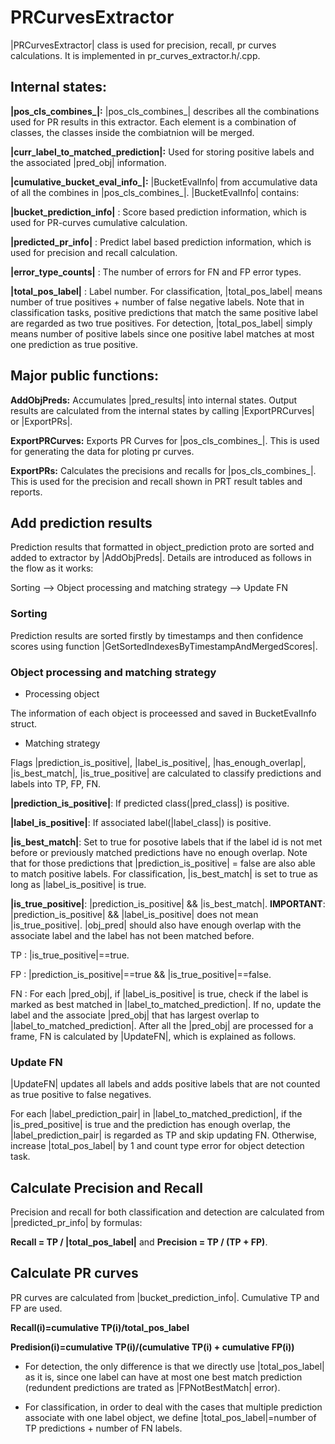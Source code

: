 # PRCurvesExtractor
|PRCurvesExtractor| class is used for precision, recall, pr curves calculations. 
It is implemented in pr_curves_extractor.h/.cpp.

## Internal states:

**|pos_cls_combines_|:** |pos_cls_combines_| describes all the combinations used for PR results in this extractor. Each element is a combination of classes, the classes inside the combiatnion will be merged.

**|curr_label_to_matched_prediction|:** Used for storing positive labels and the associated |pred_obj| information.

**|cumulative_bucket_eval_info_|:** |BucketEvalInfo| from accumulative data of all the combines in |pos_cls_combines_|. |BucketEvalInfo| contains:

**|bucket_prediction_info|** : Score based prediction information, which is used for  PR-curves cumulative calculation.

**|predicted_pr_info|** : Predict label based prediction information, which is used for precision and recall calculation.

**|error_type_counts|** : The number of errors for FN and FP error types.

**|total_pos_label|** : Label number. For classification, |total_pos_label| means number of true positives + number of false negative labels. Note that in classification tasks, positive predictions that match the same positive label are regarded as two true positives. For detection, |total_pos_label| simply means number of positive labels since one positive label matches at most one prediction as true positive.

## Major public functions:

**AddObjPreds:** Accumulates |pred_results| into internal states. Output results are calculated from the internal states by calling |ExportPRCurves| or |ExportPRs|.

**ExportPRCurves:** Exports PR Curves for |pos_cls_combines_|. This is used for generating the data for ploting pr curves.

**ExportPRs:** Calculates the precisions and recalls for |pos_cls_combines_|. This is used for the precision and recall shown in PRT result tables and reports.

## Add prediction results
Prediction results that formatted in object_prediction proto are sorted and added to extractor by |AddObjPreds|. Details are introduced as follows in the flow as it works: 

Sorting --> Object processing and matching strategy --> Update FN

### Sorting
Prediction results are sorted firstly by timestamps and then confidence scores using function |GetSortedIndexesByTimestampAndMergedScores|.

### Object processing and matching strategy
* Processing object

The information of each object is proceessed and saved in BucketEvalInfo struct.

* Matching strategy

Flags |prediction_is_positive|, |label_is_positive|, |has_enough_overlap|, |is_best_match|, |is_true_positive| are calculated to classify predictions and labels into TP, FP, FN.

**|prediction_is_positive|**: If predicted class(|pred_class|) is positive.

**|label_is_positive|**: If associated label(|label_class|) is positive.

**|is_best_match|**: Set to true for posotive labels that if the label id is not met before or previously matched predictions have no enough overlap. Note that for those predictions that |prediction_is_positive| = false are also able to match positive labels. For classification, |is_best_match| is set to true as long as |label_is_positive| is true.

**|is_true_positive|**: |prediction_is_positive| && |is_best_match|. **IMPORTANT**: |prediction_is_positive| && |label_is_positive| does not mean |is_true_positive|. |obj_pred| should also have enough overlap with the associate label and the label has not been matched before.

TP : |is_true_positive|==true.

FP : |prediction_is_positive|==true && |is_true_positive|==false.

FN : For each |pred_obj|, if |label_is_positive| is true, check if the label is marked as best matched in |label_to_matched_prediction|. If no, update the label and the associate |pred_obj| that has largest overlap to |label_to_matched_prediction|. After all the |pred_obj| are processed for a frame, FN is calculated by |UpdateFN|, which is explained as follows.

### Update FN
|UpdateFN| updates all labels and adds positive labels that are not counted as true positive to false negatives. 

For each |label_prediction_pair| in |label_to_matched_prediction|, if the |is_pred_positive| is true and the prediction has enough overlap, the |label_prediction_pair| is regarded as TP and skip updating FN. Otherwise, increase |total_pos_label| by 1 and count type error for object detection task.

## Calculate Precision and Recall
Precision and recall for both classification and detection are calculated from |predicted_pr_info| by formulas:

**Recall = TP / |total_pos_label|** and **Precision = TP / (TP + FP)**.

## Calculate PR curves
PR curves are calculated from |bucket_prediction_info|. Cumulative TP and FP are used.

**Recall(i)=cumulative TP(i)/total_pos_label**

**Predision(i)=cumulative TP(i)/(cumulative TP(i) + cumulative FP(i))**

* For detection, the only difference is that we directly use |total_pos_label| as it is, since one label can have at most one best match prediction (redundent predictions are trated as |FPNotBestMatch| error).

* For classification, in order to deal with the cases that multiple prediction associate with one label object, we define |total_pos_label|=number of TP predictions + number of FN labels. 
